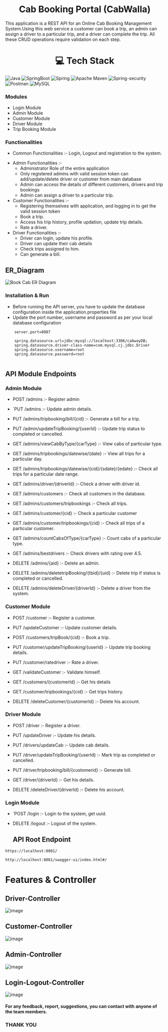 # <div align="center"> Cab Booking Portal (CabWalla) </div>
 This application is a REST API for an Online Cab Booking Management System.Using this web service a customer can book a trip, an admin can assign a driver to a particular trip, and a driver can complete the trip. All these CRUD operations require validation on each step.

# <div align="center"> 💻 Tech Stack </div>

![Java](https://img.shields.io/badge/java-%23ED8B00.svg?style=for-the-badge&logo=java&logoColor=white) 
![SpringBoot](https://img.shields.io/badge/Spring_Boot-F2F4F9?style=for-the-badge&logo=spring-boot)
![Spring](https://img.shields.io/badge/spring-%236DB33F.svg?style=for-the-badge&logo=spring&logoColor=white) 
![Apache Maven](https://img.shields.io/badge/Apache%20Maven-C71A36?style=for-the-badge&logo=Apache%20Maven&logoColor=white) 
![Spring-security](https://img.shields.io/badge/Spring_Security-6DB33F?style=for-the-badge&logo=Spring-Security&logoColor=white)
![Postman](https://img.shields.io/badge/Postman-FF6C37?style=for-the-badge&logo=postman&logoColor=white)
![MySQL](https://img.shields.io/badge/mysql-%2300f.svg?style=for-the-badge&logo=mysql&logoColor=white) 

### Modules
- Login Module
-	Admin Module
-	Customer Module
-	Driver Module
-	Trip Booking Module

### Functionalities
- Common Functionalities :- Login, Logout and registration to the system.
* Admin Functionalities :-
    * Administrator Role of the entire application
    * Only registered admins with valid session token can add/update/delete driver or customer from main database
    * Admin can access the details of different customers, drivers and trip bookings
    * Admin can assign a driver to a particular trip.
* Customer Functionalities :-
    * Registering themselves with application, and logging in to get the valid session token
    * Book a trip.
    * Access his trip history, profile updation, update trip details.
    * Rate a driver.    
* Driver Functionalities :-
    * Driver can login, update his profile.
    * Driver can update their cab details
    * Check trips assigned to him.
    * Can generate a bill.

##   ER_Diagram                                            
![Book Cab ER Diagram](https://user-images.githubusercontent.com/105484277/208635652-24755177-0a30-4601-9eb4-e934d45f2b8d.png)

### Installation & Run
- Before running the API server, you have to update the database configuration inside the application.properties file
- Update the port number, username and password as per your local database configuration
````
    server.port=8087

    spring.datasource.url=jdbc:mysql://localhost:3306/cabwayDB;
    spring.datasource.driver-class-name=com.mysql.cj.jdbc.Driver
    spring.datasource.username=root
    spring.datasource.password=root
    
````
## API Module Endpoints

### Admin Module

* POST /admins :- Register admin

* `PUT /admins :- Update admin details.

* PUT /admins/tripbooking/bill/{cid} :- Generate a bill for a trip.

* PUT /admin/updateTripBooking/{userId} :- Update trip status to completed or cancelled.

* GET /admins/viewCabByType/{carType} :- View cabs of particular type.

* GET /admins/tripbookings/datewise/{date} :- View all trips for a particular day.

* GET /admins/tripbookings/datewise/{cid}/{sdate}/{edate} :- Check all trips for a particular date range.

* GET /admins/driver/{driverId} :- Check a driver with driver id.

* GET /admins/customers :- Check all customers in the database.

* GET /admins/customers/tripbookings :- Check all trips.

* GET /admins/customer/{cid} :- Check a particular customer

* GET /admins/customer/tripbookings/{cid} :- Check all trips of a particular customer.

* GET /admins/countCabsOfType/{carType} :- Count cabs of a particular type.

* GET /admins/bestdrivers :- Check drivers with rating over 4.5.

* DELETE /admins/{aid} :- Delete an admin.

* DELETE /admins/deletetripBooking/{tbid}/{uid} :- Delete trip if status is completed or cancelled.

* DELETE /admins/deleteDriver/{driverId} :- Delete a driver from the system.


### Customer Module

* POST /customer :- Register a customer.

* PUT /updateCustomer :- Update customer details.

* POST /customers/tripBook/{cid} :- Book a trip.

* PUT /customer/updateTripBooking/{userId} :- Update trip booking details.

* PUT /customer/ratedriver :- Rate a driver.

* GET /validateCustomer :- Validate himself.

* GET /customers/{customerId} :- Get his details

* GET /customer/tripbookings/{cid} :- Get trips history.

* DELETE /deleteCustomer/{customerId} :- Delete his account.


### Driver Module

* POST /driver :- Register a driver.

* PUT /updateDriver :- Update his details.

* PUT /drivers/updateCab :- Update cab details.

* PUT /driver/updateTripBooking/{userId} :- Mark trip as completed or cancelled.

* PUT /driver/tripbooking/bill/{customerid} :- Generate bill.

* GET /driver/{driverId} :- Get his details.

* DELETE /deleteDriver/{driverId} :- Delete his account.

### Login Module

* `POST /login :- Login to the system, get uuid.

* DELETE /logout :- Logout of the system.

  ## API Root Endpoint

`https://localhost:8081/`

`http://localhost:8081/swagger-ui/index.html#/`




# Features & Controller
## Driver-Controller
![image](https://user-images.githubusercontent.com/103804433/221413489-1fd2861c-a5cb-4637-9a33-f4a390395e95.png)

## Customer-Controller

![image](https://user-images.githubusercontent.com/103804433/221413514-514deac0-959d-48f7-8153-7394b3bbe4dc.png)


## Admin-Controller
![image](https://user-images.githubusercontent.com/103804433/221413530-a8e99dc6-0e96-454b-931f-ee09b9ee4f89.png)

## Login-Logout-Controller
![image](https://user-images.githubusercontent.com/103804433/221413540-46a40d1f-428e-46f8-abac-483dc1f3790a.png)


#### For any feedback, report, suggestions, you can contact with anyone of the team members.
### THANK YOU
